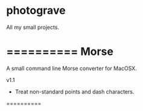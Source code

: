 photograve
==========

All my small projects.

==========
Morse
==========

A small command line Morse converter for MacOSX.

v1.1

- Treat non-standard points and dash characters.

==========
